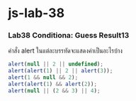 # js-lab-38
### Lab38 Conditiona: Guess Result13
คำสั่ง alert ในแต่ละบรรทัดจะแสดงค่าเป็นอะไรบ้าง

```JavaScript
alert(null || 2 || undefined);
alert(alert(1) || 2 || alert(3));
alert(1 && null && 2);
alert(alert(1) && alert(2));
alert(null || (2 && 3) || 4);
```
